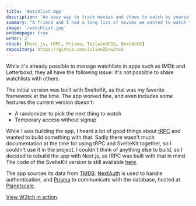 ```yaml
---
title: 'Watchlist App'
description: 'An easy way to track movies and shows to watch by yourself or with friends.'
summary: "A friend and I had a long list of movies we wanted to watch together. We tracked these in a shared Google Sheet, but this quickly became tedious. We wanted a way to easily add movies to the list, and to be able to mark them as watched. This is how the idea for [W2tch](https://w2tch.vercel.app) was born."
image: '/watchlist.jpg'
onHomepage: true
order: 2
stack: [Next.js, tRPC, Prisma, TailwindCSS, NextAuth]
repository: https://github.com/JulienZD/w2tch
---
```


While it's already possible to manage watchlists in apps such as IMDb and Letterboxd, they all have the following issue: It's not possible to share watchlists with others.

The initial version was built with SvelteKit, as that was my favorite framework at the time. The app worked fine, and even includes some features the current version doesn't: 
* A randomizer to pick the next thing to watch
* Temporary access without signup

While I was building the app, I heard a lot of good things about [tRPC](https://trpc.io) and wanted to build something with that. Sadly there wasn't much documentation at the time for using tRPC and SvelteKit together, so I couldn't use it in the project. I couldn't think of anything else to build, so I decided to rebuild the app with Next.js, as tRPC was built with that in mind. The code of the SvelteKit version is still available [here](https://github.com/julienzd/w2tch-sveltekit).

The app sources its data from [TMDB](https://themoviedb.org). [NextAuth](https://next-auth.js.org) is used to handle authentication, and [Prisma](https://prisma.io) to communicate with the database, hosted at [Planetscale](https://planetscale.com).

[View W2tch in action](https://w2tch.vercel.app/).
